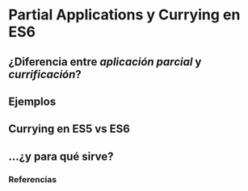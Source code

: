 # Partial Applications y Currying en ES6

## ¿Diferencia entre *aplicación parcial* y *currificación*? 

## Ejemplos

## Currying en ES5 vs ES6

## ...¿y para qué sirve?

### Referencias
